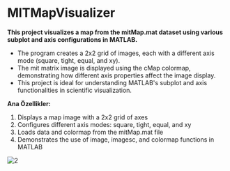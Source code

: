 # MITMapVisualizer
**This project visualizes a map from the mitMap.mat dataset using various subplot and axis configurations in MATLAB.**


- The program creates a 2x2 grid of images, each with a different axis mode (square, tight, equal, and xy).
- The mit matrix image is displayed using the cMap colormap, demonstrating how different axis properties affect the image display.
- This project is ideal for understanding MATLAB's subplot and axis functionalities in scientific visualization.

**Ana Özellikler:**
1) Displays a map image with a 2x2 grid of axes
2) Configures different axis modes: square, tight, equal, and xy
3) Loads data and colormap from the mitMap.mat file
4) Demonstrates the use of image, imagesc, and colormap functions in MATLAB

   

![2](https://github.com/user-attachments/assets/578853da-339b-4391-b90b-d6cd336ed299)
